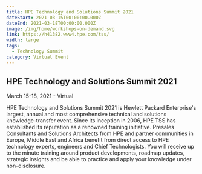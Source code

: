 ```yaml
---
title: HPE Technology and Solutions Summit 2021
dateStart: 2021-03-15T00:00:00.000Z
dateEnd: 2021-03-18T00:00:00.000Z
image: /img/home/workshops-on-demand.svg
link: https://h41382.www4.hpe.com/tss/
width: large
tags:
  - Technology Summit
category: Virtual Event
---
```

## HPE Technology and Solutions Summit 2021
March 15-18, 2021 - Virtual

HPE Technology and Solutions Summit 2021 is Hewlett Packard Enterprise's largest, annual and most comprehensive technical and solutions knowledge-transfer event. Since its inception in 2006, HPE TSS has established its reputation as a renowned training initiative. Presales Consultants and Solutions Architects from HPE and partner communities in Europe, Middle East and Africa benefit from direct access to HPE technology experts, engineers and Chief Technologists. You will receive up to the minute training around product developments, roadmap updates, strategic insights and be able to practice and apply your knowledge under non-disclosure.